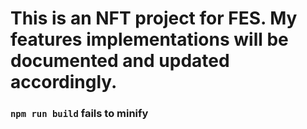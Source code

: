 # This is an NFT project for FES.  My features implementations will be documented and updated accordingly.

### `npm run build` fails to minify
